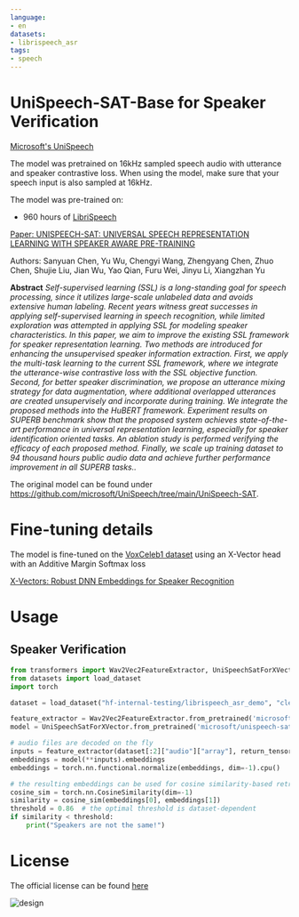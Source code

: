 ```yaml
---
language:
- en
datasets:
- librispeech_asr
tags:
- speech
---
```


# UniSpeech-SAT-Base for Speaker Verification

[Microsoft's UniSpeech](https://www.microsoft.com/en-us/research/publication/unispeech-unified-speech-representation-learning-with-labeled-and-unlabeled-data/)

The model was pretrained on 16kHz sampled speech audio with utterance and speaker contrastive loss. When using the model, make sure that your speech input is also sampled at 16kHz. 

The model was pre-trained on:

- 960 hours of [LibriSpeech](https://huggingface.co/datasets/librispeech_asr)

[Paper: UNISPEECH-SAT: UNIVERSAL SPEECH REPRESENTATION LEARNING WITH SPEAKER
AWARE PRE-TRAINING](https://arxiv.org/abs/2110.05752)

Authors: Sanyuan Chen, Yu Wu, Chengyi Wang, Zhengyang Chen, Zhuo Chen, Shujie Liu, Jian Wu, Yao Qian, Furu Wei, Jinyu Li, Xiangzhan Yu

**Abstract**
*Self-supervised learning (SSL) is a long-standing goal for speech processing, since it utilizes large-scale unlabeled data and avoids extensive human labeling. Recent years witness great successes in applying self-supervised learning in speech recognition, while limited exploration was attempted in applying SSL for modeling speaker characteristics. In this paper, we aim to improve the existing SSL framework for speaker representation learning. Two methods are introduced for enhancing the unsupervised speaker information extraction. First, we apply the multi-task learning to the current SSL framework, where we integrate the utterance-wise contrastive loss with the SSL objective function. Second, for better speaker discrimination, we propose an utterance mixing strategy for data augmentation, where additional overlapped utterances are created unsupervisely and incorporate during training. We integrate the proposed methods into the HuBERT framework. Experiment results on SUPERB benchmark show that the proposed system achieves state-of-the-art performance in universal representation learning, especially for speaker identification oriented tasks. An ablation study is performed verifying the efficacy of each proposed method. Finally, we scale up training dataset to 94 thousand hours public audio data and achieve further performance improvement in all SUPERB tasks..*

The original model can be found under https://github.com/microsoft/UniSpeech/tree/main/UniSpeech-SAT.

# Fine-tuning details

The model is fine-tuned on the [VoxCeleb1 dataset](https://www.robots.ox.ac.uk/~vgg/data/voxceleb/vox1.html) using an X-Vector head with an Additive Margin Softmax loss

[X-Vectors: Robust DNN Embeddings for Speaker Recognition](https://www.danielpovey.com/files/2018_icassp_xvectors.pdf)

# Usage

## Speaker Verification

```python
from transformers import Wav2Vec2FeatureExtractor, UniSpeechSatForXVector
from datasets import load_dataset
import torch

dataset = load_dataset("hf-internal-testing/librispeech_asr_demo", "clean", split="validation")

feature_extractor = Wav2Vec2FeatureExtractor.from_pretrained('microsoft/unispeech-sat-base-sv')
model = UniSpeechSatForXVector.from_pretrained('microsoft/unispeech-sat-base-sv')

# audio files are decoded on the fly
inputs = feature_extractor(dataset[:2]["audio"]["array"], return_tensors="pt")
embeddings = model(**inputs).embeddings
embeddings = torch.nn.functional.normalize(embeddings, dim=-1).cpu()

# the resulting embeddings can be used for cosine similarity-based retrieval
cosine_sim = torch.nn.CosineSimilarity(dim=-1)
similarity = cosine_sim(embeddings[0], embeddings[1])
threshold = 0.86  # the optimal threshold is dataset-dependent
if similarity < threshold:
    print("Speakers are not the same!")
```

# License

The official license can be found [here](https://github.com/microsoft/UniSpeech/blob/main/LICENSE)

![design](https://raw.githubusercontent.com/patrickvonplaten/scientific_images/master/UniSpeechSAT.png)